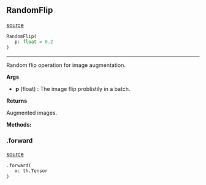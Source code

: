 #


## RandomFlip
[source](https://github.com/RLE-Foundation/rllte/blob/main/rllte/xplore/augmentation/random_flip.py/#L31)
```python 
RandomFlip(
   p: float = 0.2
)
```


---
Random flip operation for image augmentation.


**Args**

* **p** (float) : The image flip problistily in a batch.


**Returns**

Augmented images.


**Methods:**


### .forward
[source](https://github.com/RLE-Foundation/rllte/blob/main/rllte/xplore/augmentation/random_flip.py/#L45)
```python
.forward(
   x: th.Tensor
)
```

